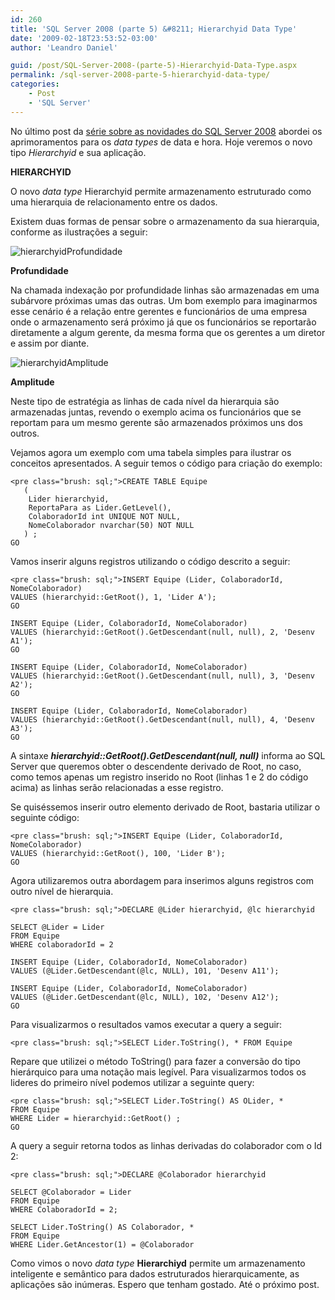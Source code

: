 ```yaml
---
id: 260
title: 'SQL Server 2008 (parte 5) &#8211; Hierarchyid Data Type'
date: '2009-02-18T23:53:52-03:00'
author: 'Leandro Daniel'

guid: /post/SQL-Server-2008-(parte-5)-Hierarchyid-Data-Type.aspx
permalink: /sql-server-2008-parte-5-hierarchyid-data-type/
categories:
    - Post
    - 'SQL Server'
---
```


No último post da [série sobre as novidades do SQL Server 2008](http://www.leandrodaniel.com/?tag=/sql+server+2008) abordei os aprimoramentos para os *data types* de data e hora. Hoje veremos o novo tipo *Hierarchyid* e sua aplicação.

 **HIERARCHYID**

O novo *data type* Hierarchyid permite armazenamento estruturado como uma hierarquia de relacionamento entre os dados.

Existem duas formas de pensar sobre o armazenamento da sua hierarquia, conforme as ilustrações a seguir:

![hierarchyidProfundidade](http://leandrodaniel.com/pics/WindowsLiveWriter/SQLServer2008parte6DataTypesEnhancements_20F/hierarchyidProfundidade_09484817-8869-42ae-bf34-0281344ab05e.gif "hierarchyidProfundidade")

**Profundidade**

Na chamada indexação por profundidade linhas são armazenadas em uma subárvore próximas umas das outras. Um bom exemplo para imaginarmos esse cenário é a relação entre gerentes e funcionários de uma empresa onde o armazenamento será próximo já que os funcionários se reportarão diretamente a algum gerente, da mesma forma que os gerentes a um diretor e assim por diante.

![hierarchyidAmplitude](http://leandrodaniel.com/pics/WindowsLiveWriter/SQLServer2008parte6DataTypesEnhancements_20F/hierarchyidAmplitude_d7456128-7372-47c8-b7dd-8976d9116a7b.gif "hierarchyidAmplitude")

**Amplitude**

Neste tipo de estratégia as linhas de cada nível da hierarquia são armazenadas juntas, revendo o exemplo acima os funcionários que se reportam para um mesmo gerente são armazenados próximos uns dos outros.

Vejamos agora um exemplo com uma tabela simples para ilustrar os conceitos apresentados. A seguir temos o código para criação do exemplo:

```
<pre class="brush: sql;">CREATE TABLE Equipe
   (
    Lider hierarchyid,
    ReportaPara as Lider.GetLevel(), 
    ColaboradorId int UNIQUE NOT NULL,
    NomeColaborador nvarchar(50) NOT NULL
   ) ;
GO
```

Vamos inserir alguns registros utilizando o código descrito a seguir:

```
<pre class="brush: sql;">INSERT Equipe (Lider, ColaboradorId, NomeColaborador)
VALUES (hierarchyid::GetRoot(), 1, 'Lider A');
GO

INSERT Equipe (Lider, ColaboradorId, NomeColaborador)
VALUES (hierarchyid::GetRoot().GetDescendant(null, null), 2, 'Desenv A1');
GO

INSERT Equipe (Lider, ColaboradorId, NomeColaborador)
VALUES (hierarchyid::GetRoot().GetDescendant(null, null), 3, 'Desenv A2');
GO

INSERT Equipe (Lider, ColaboradorId, NomeColaborador)
VALUES (hierarchyid::GetRoot().GetDescendant(null, null), 4, 'Desenv A3');
GO
```

A sintaxe ***hierarchyid::GetRoot().GetDescendant(null, null)*** informa ao SQL Server que queremos obter o descendente derivado de Root, no caso, como temos apenas um registro inserido no Root (linhas 1 e 2 do código acima) as linhas serão relacionadas a esse registro.

Se quiséssemos inserir outro elemento derivado de Root, bastaria utilizar o seguinte código:

```
<pre class="brush: sql;">INSERT Equipe (Lider, ColaboradorId, NomeColaborador)
VALUES (hierarchyid::GetRoot(), 100, 'Lider B');
GO
```

Agora utilizaremos outra abordagem para inserimos alguns registros com outro nível de hierarquia.

```
<pre class="brush: sql;">DECLARE @Lider hierarchyid, @lc hierarchyid

SELECT @Lider = Lider
FROM Equipe
WHERE colaboradorId = 2

INSERT Equipe (Lider, ColaboradorId, NomeColaborador)
VALUES (@Lider.GetDescendant(@lc, NULL), 101, 'Desenv A11');

INSERT Equipe (Lider, ColaboradorId, NomeColaborador)
VALUES (@Lider.GetDescendant(@lc, NULL), 102, 'Desenv A12');
GO
```

Para visualizarmos o resultados vamos executar a query a seguir:

```
<pre class="brush: sql;">SELECT Lider.ToString(), * FROM Equipe
```

Repare que utilizei o método ToString() para fazer a conversão do tipo hierárquico para uma notação mais legível. Para visualizarmos todos os lideres do primeiro nível podemos utilizar a seguinte query:

```
<pre class="brush: sql;">SELECT Lider.ToString() AS OLider, *
FROM Equipe
WHERE Lider = hierarchyid::GetRoot() ;
GO
```

A query a seguir retorna todos as linhas derivadas do colaborador com o Id 2:

```
<pre class="brush: sql;">DECLARE @Colaborador hierarchyid

SELECT @Colaborador = Lider
FROM Equipe
WHERE ColaboradorId = 2;

SELECT Lider.ToString() AS Colaborador, *
FROM Equipe
WHERE Lider.GetAncestor(1) = @Colaborador
```

Como vimos o novo *data type* **Hierarchiyd** permite um armazenamento inteligente e semântico para dados estruturados hierarquicamente, as aplicações são inúmeras. Espero que tenham gostado. Até o próximo post.